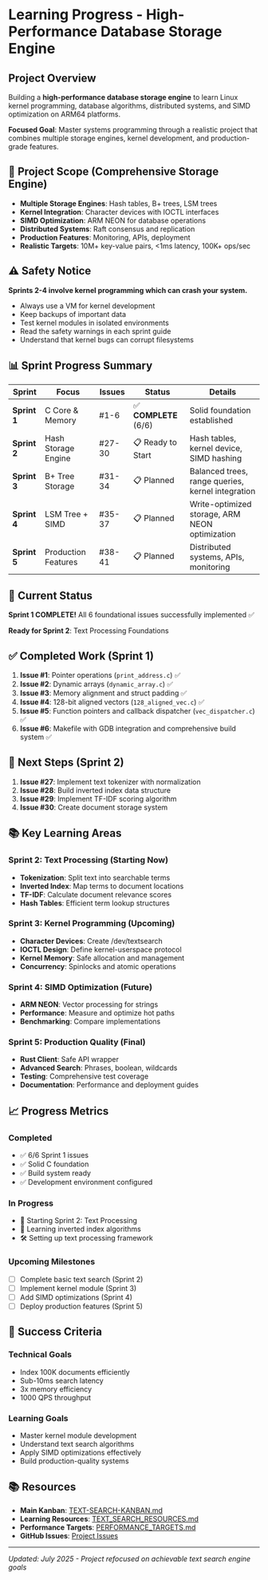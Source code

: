# Learning Progress - High-Performance Database Storage Engine

## Project Overview
Building a **high-performance database storage engine** to learn Linux kernel programming, database algorithms, distributed systems, and SIMD optimization on ARM64 platforms.

**Focused Goal**: Master systems programming through a realistic project that combines multiple storage engines, kernel development, and production-grade features.

## 🎯 Project Scope (Comprehensive Storage Engine)
- **Multiple Storage Engines**: Hash tables, B+ trees, LSM trees
- **Kernel Integration**: Character devices with IOCTL interfaces
- **SIMD Optimization**: ARM NEON for database operations
- **Distributed Systems**: Raft consensus and replication
- **Production Features**: Monitoring, APIs, deployment
- **Realistic Targets**: 10M+ key-value pairs, <1ms latency, 100K+ ops/sec

## ⚠️ Safety Notice
**Sprints 2-4 involve kernel programming which can crash your system.**
- Always use a VM for kernel development
- Keep backups of important data
- Test kernel modules in isolated environments
- Read the safety warnings in each sprint guide
- Understand that kernel bugs can corrupt filesystems

## 📊 Sprint Progress Summary

| Sprint | Focus | Issues | Status | Details |
|--------|-------|--------|--------|---------|
| **Sprint 1** | C Core & Memory | #1-6 | ✅ **COMPLETE** (6/6) | Solid foundation established |
| **Sprint 2** | Hash Storage Engine | #27-30 | 📋 Ready to Start | Hash tables, kernel device, SIMD hashing |
| **Sprint 3** | B+ Tree Storage | #31-34 | 📋 Planned | Balanced trees, range queries, kernel integration |
| **Sprint 4** | LSM Tree + SIMD | #35-37 | 📋 Planned | Write-optimized storage, ARM NEON optimization |
| **Sprint 5** | Production Features | #38-41 | 📋 Planned | Distributed systems, APIs, monitoring |

## 🎉 Current Status
**Sprint 1 COMPLETE!** All 6 foundational issues successfully implemented ✅

**Ready for Sprint 2**: Text Processing Foundations

## ✅ Completed Work (Sprint 1)
1. **Issue #1**: Pointer operations (`print_address.c`) ✅
2. **Issue #2**: Dynamic arrays (`dynamic_array.c`) ✅ 
3. **Issue #3**: Memory alignment and struct padding ✅
4. **Issue #4**: 128-bit aligned vectors (`128_aligned_vec.c`) ✅
5. **Issue #5**: Function pointers and callback dispatcher (`vec_dispatcher.c`) ✅
6. **Issue #6**: Makefile with GDB integration and comprehensive build system ✅

## 🚀 Next Steps (Sprint 2)
1. **Issue #27**: Implement text tokenizer with normalization
2. **Issue #28**: Build inverted index data structure
3. **Issue #29**: Implement TF-IDF scoring algorithm
4. **Issue #30**: Create document storage system

## 📚 Key Learning Areas

### Sprint 2: Text Processing (Starting Now)
- **Tokenization**: Split text into searchable terms
- **Inverted Index**: Map terms to document locations
- **TF-IDF**: Calculate document relevance scores
- **Hash Tables**: Efficient term lookup structures

### Sprint 3: Kernel Programming (Upcoming)
- **Character Devices**: Create /dev/textsearch
- **IOCTL Design**: Define kernel-userspace protocol
- **Kernel Memory**: Safe allocation and management
- **Concurrency**: Spinlocks and atomic operations

### Sprint 4: SIMD Optimization (Future)
- **ARM NEON**: Vector processing for strings
- **Performance**: Measure and optimize hot paths
- **Benchmarking**: Compare implementations

### Sprint 5: Production Quality (Final)
- **Rust Client**: Safe API wrapper
- **Advanced Search**: Phrases, boolean, wildcards
- **Testing**: Comprehensive test coverage
- **Documentation**: Performance and deployment guides

## 📈 Progress Metrics

### Completed
- ✅ 6/6 Sprint 1 issues
- ✅ Solid C foundation
- ✅ Build system ready
- ✅ Development environment configured

### In Progress
- 🔄 Starting Sprint 2: Text Processing
- 📖 Learning inverted index algorithms
- 🛠️ Setting up text processing framework

### Upcoming Milestones
- [ ] Complete basic text search (Sprint 2)
- [ ] Implement kernel module (Sprint 3)
- [ ] Add SIMD optimizations (Sprint 4)
- [ ] Deploy production features (Sprint 5)

## 🎯 Success Criteria

### Technical Goals
- Index 100K documents efficiently
- Sub-10ms search latency
- 3x memory efficiency
- 1000 QPS throughput

### Learning Goals
- Master kernel module development
- Understand text search algorithms
- Apply SIMD optimizations effectively
- Build production-quality systems

## 📚 Resources
- **Main Kanban**: [TEXT-SEARCH-KANBAN.md](TEXT-SEARCH-KANBAN.md)
- **Learning Resources**: [TEXT_SEARCH_RESOURCES.md](TEXT_SEARCH_RESOURCES.md)
- **Performance Targets**: [PERFORMANCE_TARGETS.md](PERFORMANCE_TARGETS.md)
- **GitHub Issues**: [Project Issues](https://github.com/[username]/kernel-text-search/issues)

---

*Updated: July 2025 - Project refocused on achievable text search engine goals*